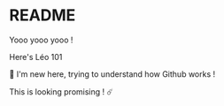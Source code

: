 # README

Yooo yooo yooo ! 

Here's Léo 101

💪 I'm new here, trying to understand how Github works !

This is looking promising ! ☄️